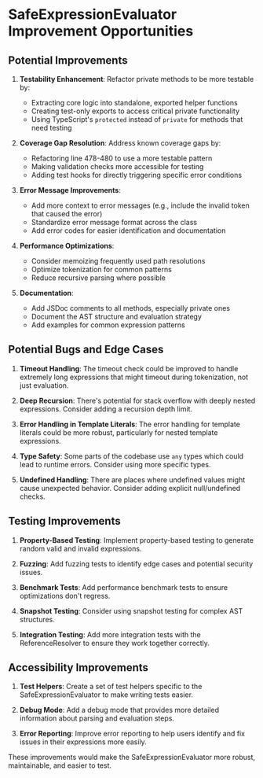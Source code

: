 # SafeExpressionEvaluator Improvement Opportunities

## Potential Improvements

1. **Testability Enhancement**: Refactor private methods to be more testable by:
   - Extracting core logic into standalone, exported helper functions
   - Creating test-only exports to access critical private functionality
   - Using TypeScript's `protected` instead of `private` for methods that need testing

2. **Coverage Gap Resolution**: Address known coverage gaps by:
   - Refactoring line 478-480 to use a more testable pattern
   - Making validation checks more accessible for testing
   - Adding test hooks for directly triggering specific error conditions

3. **Error Message Improvements**:
   - Add more context to error messages (e.g., include the invalid token that caused the error)
   - Standardize error message format across the class
   - Add error codes for easier identification and documentation

4. **Performance Optimizations**:
   - Consider memoizing frequently used path resolutions
   - Optimize tokenization for common patterns
   - Reduce recursive parsing where possible

5. **Documentation**:
   - Add JSDoc comments to all methods, especially private ones
   - Document the AST structure and evaluation strategy
   - Add examples for common expression patterns

## Potential Bugs and Edge Cases

1. **Timeout Handling**: The timeout check could be improved to handle extremely long expressions that might timeout during tokenization, not just evaluation.

2. **Deep Recursion**: There's potential for stack overflow with deeply nested expressions. Consider adding a recursion depth limit.

3. **Error Handling in Template Literals**: The error handling for template literals could be more robust, particularly for nested template expressions.

4. **Type Safety**: Some parts of the codebase use `any` types which could lead to runtime errors. Consider using more specific types.

5. **Undefined Handling**: There are places where undefined values might cause unexpected behavior. Consider adding explicit null/undefined checks.

## Testing Improvements

1. **Property-Based Testing**: Implement property-based testing to generate random valid and invalid expressions.

2. **Fuzzing**: Add fuzzing tests to identify edge cases and potential security issues.

3. **Benchmark Tests**: Add performance benchmark tests to ensure optimizations don't regress.

4. **Snapshot Testing**: Consider using snapshot testing for complex AST structures.

5. **Integration Testing**: Add more integration tests with the ReferenceResolver to ensure they work together correctly.

## Accessibility Improvements

1. **Test Helpers**: Create a set of test helpers specific to the SafeExpressionEvaluator to make writing tests easier.

2. **Debug Mode**: Add a debug mode that provides more detailed information about parsing and evaluation steps.

3. **Error Reporting**: Improve error reporting to help users identify and fix issues in their expressions more easily.

These improvements would make the SafeExpressionEvaluator more robust, maintainable, and easier to test. 